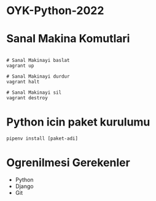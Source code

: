 # OYK-Python-2022


# Sanal Makina Komutlari
```shell

# Sanal Makinayi baslat
vagrant up

# Sanal Makinayi durdur
vagrant halt

# Sanal Makinayi sil
vagrant destroy
```

# Python icin paket kurulumu
```shell
pipenv install [paket-adi]
```


# Ogrenilmesi Gerekenler
* Python
* Django
* Git